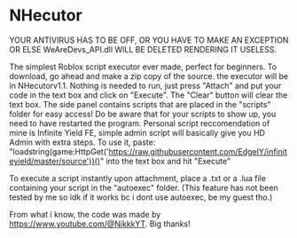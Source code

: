 # NHecutor
YOUR ANTIVIRUS HAS TO BE OFF, OR YOU HAVE TO MAKE AN EXCEPTION OR ELSE WeAreDevs_API.dll WILL BE DELETED RENDERING IT USELESS.

The simplest Roblox script executor ever made, perfect for beginners.
To download, go ahead and make a zip copy of the source. the executor will be in NHecutorv1.1. Nothing is needed to run, just press "Attach" and put your code in the text box and click on "Execute".
The "Clear" button will clear the text box.
The side panel contains scripts that are placed in the "scripts" folder for easy access! Do be aware that for your scripts to show up, you need to have restarted the program.
Personal script reccomendation of mine is Infinite Yield FE, simple admin script will basically give you HD Admin with extra steps.
To use it, paste: "loadstring(game:HttpGet('https://raw.githubusercontent.com/EdgeIY/infiniteyield/master/source'))()" into the text box and hit "Execute"

To execute a script instantly upon attachment, place a .txt or a .lua file containing your script in the "autoexec" folder. (This feature has not been tested by me so idk if it works bc i dont use autoexec, be my guest tho.)

From what i know, the code was made by https://www.youtube.com/@NikkkYT. Big thanks!
